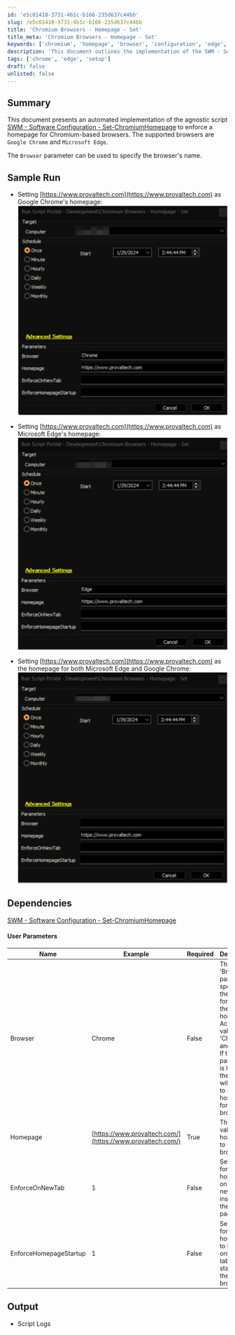 ```yaml
---
id: 'e5c01410-3731-4b1c-b166-235d637c44bb'
slug: /e5c01410-3731-4b1c-b166-235d637c44bb
title: 'Chromium Browsers - Homepage - Set'
title_meta: 'Chromium Browsers - Homepage - Set'
keywords: ['chromium', 'homepage', 'browser', 'configuration', 'edge', 'chrome']
description: 'This document outlines the implementation of the SWM - Software Configuration - Set-ChromiumHomepage script for enforcing a homepage in Chromium-based browsers like Google Chrome and Microsoft Edge. It details the parameters, sample runs, and dependencies needed for effective usage.'
tags: ['chrome', 'edge', 'setup']
draft: false
unlisted: false
---
```


## Summary

This document presents an automated implementation of the agnostic script [SWM - Software Configuration - Set-ChromiumHomepage](/docs/f07dd124-b64e-4906-8f33-5a2109ac73ab) to enforce a homepage for Chromium-based browsers. The supported browsers are `Google Chrome` and `Microsoft Edge`.

The `Browser` parameter can be used to specify the browser's name.

## Sample Run

- Setting [https://www.provaltech.com](https://www.provaltech.com) as Google Chrome's homepage:  
  ![Image](../../../static/img/docs/e5c01410-3731-4b1c-b166-235d637c44bb/image_1.webp)

- Setting [https://www.provaltech.com](https://www.provaltech.com) as Microsoft Edge's homepage:  
  ![Image](../../../static/img/docs/e5c01410-3731-4b1c-b166-235d637c44bb/image_2.webp)

- Setting [https://www.provaltech.com](https://www.provaltech.com) as the homepage for both Microsoft Edge and Google Chrome:  
  ![Image](../../../static/img/docs/e5c01410-3731-4b1c-b166-235d637c44bb/image_3.webp)

## Dependencies

[SWM - Software Configuration - Set-ChromiumHomepage](/docs/f07dd124-b64e-4906-8f33-5a2109ac73ab)

#### User Parameters

| Name                     | Example                                               | Required | Description                                                                                                      |
|--------------------------|-------------------------------------------------------|----------|------------------------------------------------------------------------------------------------------------------|
| Browser                  | Chrome                                                | False    | The 'Browser' parameter specifies the browser for setting the homepage. Acceptable values are 'Chrome' and 'Edge'. If this parameter is left blank, the script will attempt to set the homepage for both browsers. |
| Homepage                 | [https://www.provaltech.com/](https://www.provaltech.com/) | True     | The string value of the homepage to set in the browser.                                                         |
| EnforceOnNewTab         | 1                                                     | False    | Set to 1 to force the homepage on each new tab instead of the new tab page.                                    |
| EnforceHomepageStartup   | 1                                                     | False    | Set to 1 to force the homepage to be the only open tab at the startup of the browser.                           |

## Output

- Script Logs


